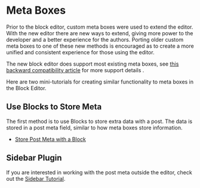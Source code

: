 # Meta Boxes

Prior to the block editor, custom meta boxes were used to extend the editor. With the new editor there are new ways to extend, giving more power to the developer and a better experience for the authors. Porting older custom meta boxes to one of these new methods is encouraged as to create a more unified and consistent experience for those using the editor.

The new block editor does support most existing meta boxes, see [this backward compatibility article](/docs/designers-developers/developers/backward-compatibility/meta-box.md) for more support details .

Here are two mini-tutorials for creating similar functionality to meta boxes in the Block Editor.

## Use Blocks to Store Meta

The first method is to use Blocks to store extra data with a post. The data is stored in a post meta field, similar to how meta boxes store information.

* [Store Post Meta with a Block](/docs/designers-developers/developers/tutorials/metabox/meta-block-1-intro.md)


## Sidebar Plugin


If you are interested in working with the post meta outside the editor, check out the [Sidebar Tutorial](/docs/designers-developers/developers/tutorials/plugin-sidebar-0/).

